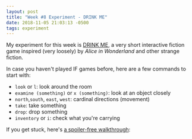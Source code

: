 ```yaml
---
layout: post
title: "Week #8 Experiment - DRINK ME"
date: 2018-11-05 21:03:13 -0500
tags: experiment
---
```

My experiment for this week is [DRINK ME]({{site.baseurl}}/experiments/drink-me/play.html), a very short interactive fiction game inspired (very loosely) by _Alice in Wonderland_ and other strange fiction.

In case you haven't played IF games before, here are a few commands to start with:

- `look` or `l`: look around the room
- `examine (something)` or `x (something)`: look at an object closely
- `north`,`south`, `east`, `west`: cardinal directions (movement)
- `take`: take something
- `drop`: drop something
- `inventory` or `i`: check what you're carrying

If you get stuck, here's [a spoiler-free walkthrough]({{site.baseurl}}/experiments/drink-me/walkthrough.txt):
